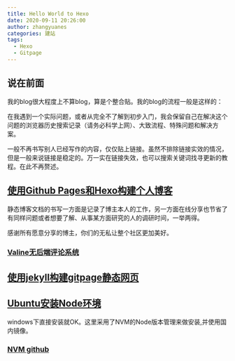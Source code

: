 ```yaml
---
title: Hello World to Hexo
date: 2020-09-11 20:26:00
author: zhangyuanes
categories: 建站
tags:
  - Hexo
  - Gitpage
---
```


## 说在前面

我的blog很大程度上不算blog，算是个整合贴。我的blog的流程一般是这样的：

在我遇到一个实际问题，或者从完全不了解到初步入门，我会保留自己在解决这个问题的浏览器历史搜索记录（请务必科学上网）、大致流程、特殊问题和解决方案。

一般不再书写别人已经写作的内容，仅仅贴上链接。虽然不排除链接实效的情况，但是一般来说链接是稳定的。万一实在链接失效，也可以搜索关键词找寻更新的教程。在此不再赘述。

## [使用Github Pages和Hexo构建个人博客][gitpage_hexo]

静态博客文档的书写一方面是记录了博主本人的工作，另一方面在线分享也节省了有同样问题或者想要了解、从事某方面研究的人的调研时间，一举两得。

感谢所有愿意分享的博主，你们的无私让整个社区更加美好。

### [Valine无后端评论系统][Valine]

## [使用jekyll构建gitpage静态网页][gitpage_jekyll]

## [Ubuntu安装Node环境][installNode]

windows下直接安装就OK。这里采用了NVM的Node版本管理来做安装,并使用国内镜像。

### [NVM github][NVM github]


[gitpage_hexo]:https://developer.aliyun.com/article/387750
[Valine]:https://valine.js.org/
[gitpage_jekyll]:https://sspai.com/post/54608
[installNode]:https://mupceet.com/2020/02/the-best-way-to-install-nodejs/
[NVM github]:https://github.com/nvm-sh/nvm#installing-and-updating